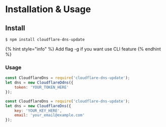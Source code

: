 # Installation & Usage

## Install 

```
$ npm install cloudflare-dns-update
```

{% hint style="info" %}
 Add flag -g if you want use CLI feature
{% endhint %}

### Usage

```javascript
const CloudflareDns = require('cloudflare-dns-update');
let dns = new CloudflareDdns({
    token: 'YOUR_TOKEN_HERE'
});
```

```javascript
const CloudflareDns = require('cloudflare-dns-update');
let dns = new CloudflareDns({
    key: 'YOUR_KEY_HERE',
    email: 'your_email@example.com'
});
```



